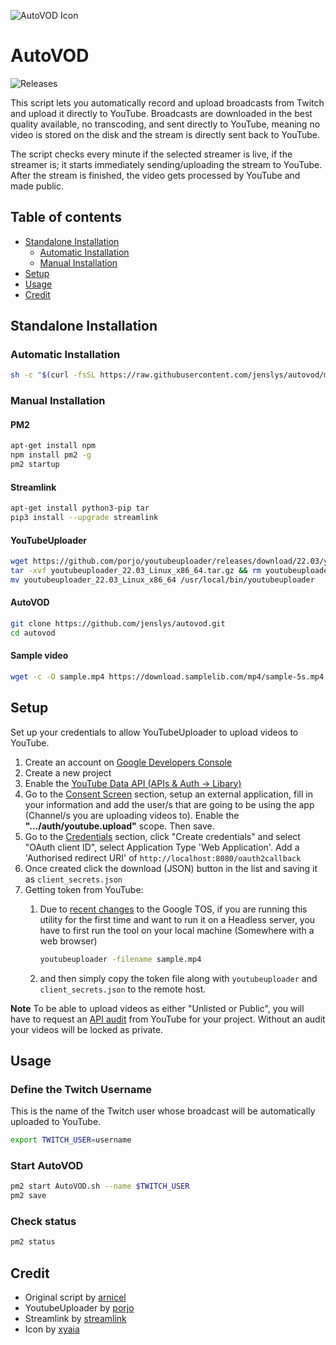 ![AutoVOD Icon](https://cdn.lystad.io/autovod_icon.png)

# AutoVOD

![Releases](https://img.shields.io/github/v/release/jenslys/AutoVOD.svg)

This script lets you automatically record and upload broadcasts from Twitch and upload it directly to YouTube. Broadcasts are downloaded in the best quality available, no transcoding, and sent directly to YouTube, meaning no video is stored on the disk and the stream is directly sent back to YouTube.

The script checks every minute if the selected streamer is live, if the streamer is; it starts immediately sending/uploading the stream to YouTube. After the stream is finished, the video gets processed by YouTube and made public.

## Table of contents

- [Standalone Installation](#standalone-installation)
  - [Automatic Installation](#automatic-installation)
  - [Manual Installation](#manual-installation)
- [Setup](#setup)
- [Usage](#usage)
- [Credit](#credit)

## Standalone Installation

### Automatic Installation

```bash
sh -c "$(curl -fsSL https://raw.githubusercontent.com/jenslys/autovod/master/install.sh)"
```

### Manual Installation

#### PM2

```bash
apt-get install npm
npm install pm2 -g
pm2 startup
```

#### Streamlink

```bash
apt-get install python3-pip tar
pip3 install --upgrade streamlink
```

#### YouTubeUploader

```bash
wget https://github.com/porjo/youtubeuploader/releases/download/22.03/youtubeuploader_22.03_Linux_x86_64.tar.gz
tar -xvf youtubeuploader_22.03_Linux_x86_64.tar.gz && rm youtubeuploader_22.03_Linux_x86_64.tar.gz
mv youtubeuploader_22.03_Linux_x86_64 /usr/local/bin/youtubeuploader
```

#### AutoVOD

```bash
git clone https://github.com/jenslys/autovod.git
cd autovod
```

#### Sample video

```bash
wget -c -O sample.mp4 https://download.samplelib.com/mp4/sample-5s.mp4
```

## Setup

Set up your credentials to allow YouTubeUploader to upload videos to YouTube.

1. Create an account on [Google Developers Console](https://console.developers.google.com)
1. Create a new project
1. Enable the [YouTube Data API (APIs & Auth -> Libary)](https://console.cloud.google.com/apis/library/youtube.googleapis.com)
1. Go to the [Consent Screen](https://console.cloud.google.com/apis/credentials/consent) section, setup an external application, fill in your information and add the user/s that are going to be using the app (Channel/s you are uploading videos to). Enable the **".../auth/youtube.upload"** scope. Then save.
1. Go to the [Credentials](https://console.cloud.google.com/apis/api/youtube.googleapis.com/credentials) section, click "Create credentials" and select "OAuth client ID", select Application Type 'Web Application'. Add a 'Authorised redirect URI' of `http://localhost:8080/oauth2callback`
1. Once created click the download (JSON) button in the list and saving it as `client_secrets.json`
1. Getting token from YouTube:
    1. Due to [recent changes](https://developers.googleblog.com/2022/02/making-oauth-flows-safer.html#disallowed-oob) to the Google TOS, if you are running this utility for the first time and want to run it on a Headless server, you have to first run the tool on your local machine (Somewhere with a web browser)

        ```bash
        youtubeuploader -filename sample.mp4
        ```

    1. and then simply copy the token file along with `youtubeuploader` and `client_secrets.json` to the remote host.

**Note**
To be able to upload videos as either "Unlisted or Public", you will have to request an [API audit](https://support.google.com/youtube/contact/yt_api_form) from YouTube for your project. Without an audit your videos will be locked as private.

## Usage

### Define the Twitch Username

This is the name of the Twitch user whose broadcast will be automatically uploaded to YouTube.

```bash
export TWITCH_USER=username
```

### Start AutoVOD

```bash
pm2 start AutoVOD.sh --name $TWITCH_USER
pm2 save
```

### Check status

```bash
pm2 status
```

## Credit

- Original script by [arnicel](https://github.com/arnicel/autoTwitchToYouTube)
- YoutubeUploader by [porjo](https://github.com/porjo/youtubeuploader)
- Streamlink by [streamlink](https://github.com/streamlink/streamlink)
- Icon by [xyaia](https://macosicons.com/#/u/xyaia)
